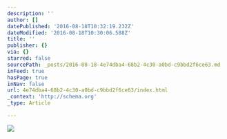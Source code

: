 ```yaml
---
description: ''
author: []
datePublished: '2016-08-18T10:32:19.232Z'
dateModified: '2016-08-18T10:30:06.588Z'
title: ''
publisher: {}
via: {}
starred: false
sourcePath: _posts/2016-08-18-4e74dba4-68b2-4c30-a0bd-c9bbd2f6ce63.md
inFeed: true
hasPage: true
inNav: false
url: 4e74dba4-68b2-4c30-a0bd-c9bbd2f6ce63/index.html
_context: 'http://schema.org'
_type: Article

---
```

![](https://the-grid-user-content.s3-us-west-2.amazonaws.com/042c2077-6df5-4dfa-a778-40d4be444796.jpg)